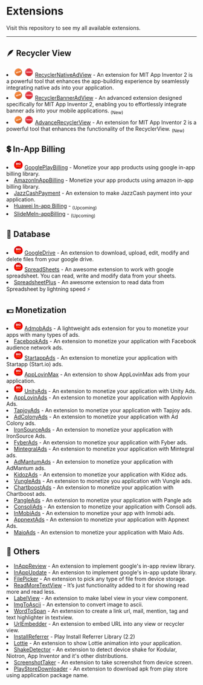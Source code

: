 # Extensions
Visit this repository to see my all available extensions.
* **

## 🪶 Recycler View
<li> <img src="https://github.com/jewelshkjony/Extensions/blob/main/files/new.png"/> <img src="https://github.com/jewelshkjony/Extensions/blob/main/files/offer.png"/> <a href="https://github.com/jewelshkjony/RecyclerNativeAdView">RecyclerNativeAdView</a> - An extension for MIT App Inventor 2 is a powerful tool that enhances the app-building experience by seamlessly integrating native ads into your application. 

<li> <img src="https://github.com/jewelshkjony/Extensions/blob/main/files/new.png"/> <img src="https://github.com/jewelshkjony/Extensions/blob/main/files/offer.png"/> <a href="https://community.kodular.io/t/paid-recycler-banner-ad-view-extension/228580">RecyclerBannerAdView</a> - An advanced extension designed specifically for MIT App Inventor 2, enabling you to effortlessly integrate banner ads into your mobile applications. <sub>(New)</sub>

<li> <img src="https://github.com/jewelshkjony/Extensions/blob/main/files/new.png"/> <img src="https://github.com/jewelshkjony/Extensions/blob/main/files/offer.png"/> <a href="https://community.kodular.io/t/paid-advance-recycler-view-extension/227840">AdvanceRecyclerView</a> - An extension for MIT App Inventor 2 is a powerful tool that enhances the functionality of the RecyclerView. <sub>(New)</sub>

## 💲 In-App Billing

<li> <img src="https://github.com/jewelshkjony/Extensions/blob/main/files/big-sale.png"/> <a href="https://github.com/jewelshkjony/GooglePlayBilling">GooglePlayBilling</a> - Monetize your app products using google in-app billing library.

<li> <a href="https://github.com/jewelshkjony/AmazonInAppBilling">AmazonInAppBilling</a> - Monetize your app products using amazon in-app billing library.

<li> <a href="https://github.com/jewelshkjony/JazzCashPayment">JazzCashPayment</a> - An extension to make JazzCash payment into your application.

<li> <a href="">Huawei In-app Billing</a> - <sub>(Upcoming)</sub>

<li> <a href="">SlideMeIn-appBilling</a> - <sub>(Upcoming)</sub>

## 💾 Database

<li> <img src="https://github.com/jewelshkjony/Extensions/blob/main/files/big-sale.png"/> <a href="https://github.com/jewelshkjony/GoogleDrive">GoogleDrive</a> - An extension to download, upload, edit, modify and delete files from your google drive.

<li> <img src="https://github.com/jewelshkjony/Extensions/blob/main/files/big-sale.png"/> <a href="https://github.com/jewelshkjony/SpreadSheets">SpreadSheets</a> - An awesome extension to work with google spreadsheet. You can read, write and modify data from your sheets.

<li> <a href="https://github.com/jewelshkjony/SpreadsheetPlus">SpreadsheetPlus</a> - An awesome extension to read data from Spreadsheet by lightning speed ⚡

## 💵 Monetization

<li> <img src="https://github.com/jewelshkjony/Extensions/blob/main/files/big-sale.png"/> <a href="https://github.com/jewelshkjony/AdmobAds">AdmobAds</a> - A lightweight ads extension for you to monetize your apps with many types of ads.

<li> <a href="https://github.com/jewelshkjony/FacebookAds">FacebookAds</a> - An extension to monetize your application with Facebook audience network ads.

<li> <img src="https://github.com/jewelshkjony/Extensions/blob/main/files/big-sale.png"/> <a href="https://github.com/jewelshkjony/StartappAds">StartappAds</a> - An extension to monetize your application with Startapp (Start.io) ads.

<li> <img src="https://github.com/jewelshkjony/Extensions/blob/main/files/big-sale.png"/> <a href="https://github.com/jewelshkjony/AppLovinMax">AppLovinMax</a> - An extension to show AppLovinMax ads from your application.

<li> <img src="https://github.com/jewelshkjony/Extensions/blob/main/files/big-sale.png"/> <a href="https://github.com/jewelshkjony/UnityAds">UnityAds</a> - An extension to monetize your application with Unity Ads.

<li> <a href="https://github.com/jewelshkjony/AppLovinAds">AppLovinAds</a> - An extension to monetize your application with Applovin Ads.

<li> <a href="https://github.com/jewelshkjony/TapjoyAds">TapjoyAds</a> - An extension to monetize your application with Tapjoy ads.

<li> <a href="https://github.com/jewelshkjony/AdColonyAds">AdColonyAds</a> - An extension to monetize your application with Ad Colony ads.

<li> <a href="https://github.com/jewelshkjony/IronSourceAds">IronSourceAds</a> - An extension to monetize your application with IronSource Ads.

<li> <a href="https://github.com/jewelshkjony/FyberAds">FyberAds</a> - An extension to monetize your application with Fyber ads.

<li> <a href="https://github.com/jewelshkjony/MintegralAds">MintegralAds</a> - An extension to monetize your application with Mintegral ads.

<li> <a href="https://github.com/jewelshkjony/AdMantumAds">AdMantumAds</a> - An extension to monetize your application with AdMantum ads.

<li> <a href="https://github.com/jewelshkjony/KidozAds">KidozAds</a> - An extension to monetize your application with Kidoz ads.

<li> <a href="https://github.com/jewelshkjony/VungleAds">VungleAds</a> - An extension to monetize you application with Vungle ads.

<li> <a href="https://github.com/jewelshkjony/ChartboostAds">ChartboostAds</a> - An extension to monetize your application with Chartboost ads.

<li> <a href="https://github.com/jewelshkjony/PangleAds">PangleAds</a> - An extension to monetize your application with Pangle ads

<li> <a href="https://github.com/jewelshkjony/ConsoliAds">ConsoliAds</a> - An extension to monetize your application with Consoli ads.

<li> <a href="https://github.com/jewelshkjony/InMobiAds">InMobiAds</a> - An extension to monetize your app with Inmobi ads.

<li> <a href="https://github.com/jewelshkjony/AppnextAds">AppnextAds</a> - An extension to monetize your application with Appnext Ads.

<li> <a href="https://github.com/jewelshkjony/MaioAds">MaioAds</a> - An extension to monetize your application with Maio Ads.

## 🧩 Others

<li> <a href="https://community.appinventor.mit.edu/t/free-inappreview-extension-core-library-1-10-2/44907">InAppReview</a> - An extension to implement google's in-app review library.

<li> <a href="https://community.appinventor.mit.edu/t/paid-inappupdate-extension-download-the-update-from-inside-your-app/45015">InAppUpdate</a> - An extension to implement google's in-app update library.

<li> <a href="https://community.appinventor.mit.edu/t/free-file-picker-extension-pick-file-from-storage-2-1-6/36701">FilePicker</a> - An extension to pick any type of file from device storage.

<li> <a href="https://community.kodular.io/t/free-readmoretextview-extension/223449">ReadMoreTextView</a> - It’s just functionality added to it for showing read more and read less.

<li> <a href="https://github.com/jewelshkjony/LabelView">LabelView</a> - An extension to make label view in your view component.

<li> <a href="https://github.com/jewelshkjony/ImgToAscii">ImgToAscii</a> - An extension to convert image to ascii.

<li> <a href="https://github.com/jewelshkjony/WordToSpan">WordToSpan</a> - An extension to create a link url, mail, mention, tag and text highlighter in textview.

<li> <a href="https://github.com/jewelshkjony/UrlEmbedder">UrlEmbedder</a> - An extension to embed URL into any view or recycler view.

<li> <a href="https://github.com/jewelshkjony/InstallReferrer">InstallReferrer</a> - Play Install Referrer Library (2.2)

<li> <a href="https://github.com/jewelshkjony/Lottie">Lottie</a> - An extension to show Lottie animation into your application.

<li> <a href="https://github.com/jewelshkjony/ShakeDetector">ShakeDetector</a> - An extension to detect device shake for Kodular, Niotron, App Inventor and it's other distributions.

<li> <a href="https://github.com/jewelshkjony/ScreenshotTaker">ScreenshotTaker</a> - An extension to take screenshot from device screen.

<li> <a href="https://community.appinventor.mit.edu/t/play-store-downloader-download-apk-from-play-store-extension-paid/29052">PlayStoreDownloader</a> - An extension to download apk from play store using application package name.
